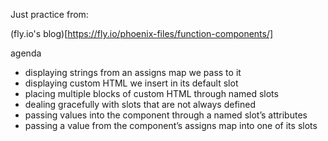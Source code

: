 Just practice from:

(fly.io's blog)[https://fly.io/phoenix-files/function-components/]


agenda
- displaying strings from an assigns map we pass to it
- displaying custom HTML we insert in its default slot
- placing multiple blocks of custom HTML through named slots
- dealing gracefully with slots that are not always defined
- passing values into the component through a named slot’s attributes
- passing a value from the component’s assigns map into one of its slots
